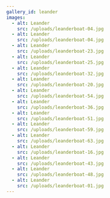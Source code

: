 ```yaml
---
gallery_id: leander
images:
  - alt: Leander
    src: /uploads/leanderboat-04.jpg
  - alt: Leander
    src: /uploads/leanderboat-04.jpg
  - alt: Leander
    src: /uploads/leanderboat-23.jpg
  - alt: Leander
    src: /uploads/leanderboat-25.jpg
  - alt: Leander
    src: /uploads/leanderboat-32.jpg
  - alt: Leander
    src: /uploads/leanderboat-20.jpg
  - alt: Leander
    src: /uploads/leanderboat-54.jpg
  - alt: Leander
    src: /uploads/leanderboat-36.jpg
  - alt: Leander
    src: /uploads/leanderboat-51.jpg
  - alt: Leander
    src: /uploads/leanderboat-59.jpg
  - alt: Leander
    src: /uploads/leanderboat-63.jpg
  - alt: Leander
    src: /uploads/leanderboat-16.jpg
  - alt: Leander
    src: /uploads/leanderboat-43.jpg
  - alt: Leander
    src: /uploads/leanderboat-48.jpg
  - alt: Leander
    src: /uploads/leanderboat-01.jpg
---
```


